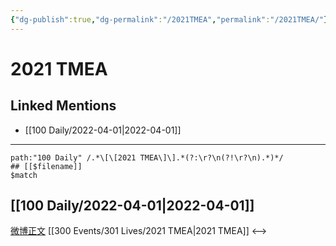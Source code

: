 ```yaml
---
{"dg-publish":true,"dg-permalink":"/2021TMEA","permalink":"/2021TMEA/"}
---
```


# 2021 TMEA

## Linked Mentions
- [[100 Daily/2022-04-01\|2022-04-01]]


---

```expander
path:"100 Daily" /.*\[\[2021 TMEA\]\].*(?:\r?\n(?!\r?\n).*)*/
## [[$filename]]
$match
```
## [[100 Daily/2022-04-01\|2022-04-01]]
[微博正文](https://m.weibo.cn/6464427183/4753499777140116) [[300 Events/301 Lives/2021 TMEA\|2021 TMEA]]
<-->
